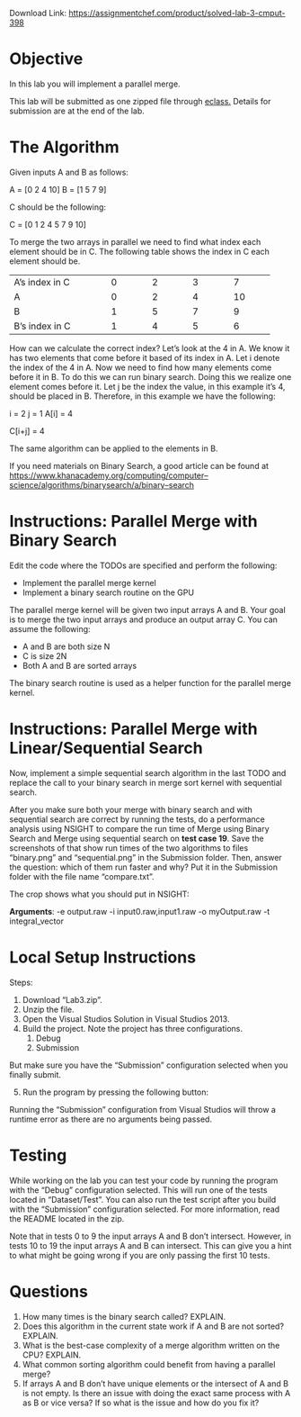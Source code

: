 Download Link: https://assignmentchef.com/product/solved-lab-3-cmput-398
<br>
<h1>Objective</h1>

In this lab you will implement a parallel merge.

This lab will be submitted as one zipped file through <a href="https://eclass.srv.ualberta.ca/portal/">eclass</a><a href="https://eclass.srv.ualberta.ca/portal/">.</a> Details for submission are at the end of the lab.

<h1>The Algorithm</h1>

Given inputs A and B as follows:

A = [0 2 4 10] B = [1 5 7 9]

C should be the following:

C = [0 1 2 4 5 7 9 10]

To merge the two arrays in parallel we need to find what index each element should be in C. The following table shows the index in C each element should be.

<table width="384">

 <tbody>

  <tr>

   <td width="157">A’s index in C</td>

   <td width="57">0</td>

   <td width="56">2</td>

   <td width="57">3</td>

   <td width="57">7</td>

  </tr>

  <tr>

   <td width="157">A</td>

   <td width="57">0</td>

   <td width="56">2</td>

   <td width="57">4</td>

   <td width="57">10</td>

  </tr>

  <tr>

   <td width="157">B</td>

   <td width="57">1</td>

   <td width="56">5</td>

   <td width="57">7</td>

   <td width="57">9</td>

  </tr>

  <tr>

   <td width="157">B’s index in C</td>

   <td width="57">1</td>

   <td width="56">4</td>

   <td width="57">5</td>

   <td width="57">6</td>

  </tr>

 </tbody>

</table>

How can we calculate the correct index? Let’s look at the 4 in A. We know it has two elements that come before it based of its index in A. Let i denote the index of the 4 in A. Now we need to find how many elements come before it in B. To do this we can run binary search. Doing this we realize one element comes before it. Let j be the index the value, in this example it’s 4, should be placed in B. Therefore, in this example we have the following:

i = 2 j = 1 A[i] = 4

C[i+j] = 4

The same algorithm can be applied to the elements in B.

If you need materials on Binary Search, a good article can be found at <a href="https://www.khanacademy.org/computing/computer-science/algorithms/binary-search/a/binary-search">https://www.khanacademy.org/computing/computer</a><a href="https://www.khanacademy.org/computing/computer-science/algorithms/binary-search/a/binary-search">–</a><a href="https://www.khanacademy.org/computing/computer-science/algorithms/binary-search/a/binary-search">science/algorithms/binary</a><a href="https://www.khanacademy.org/computing/computer-science/algorithms/binary-search/a/binary-search">search/a/binary</a><a href="https://www.khanacademy.org/computing/computer-science/algorithms/binary-search/a/binary-search">–</a><a href="https://www.khanacademy.org/computing/computer-science/algorithms/binary-search/a/binary-search">search</a>

<h1>Instructions: Parallel Merge with Binary Search</h1>

Edit the code where the TODOs are specified and perform the following:

<ul>

 <li>Implement the parallel merge kernel</li>

 <li>Implement a binary search routine on the GPU</li>

</ul>

The parallel merge kernel will be given two input arrays A and B. Your goal is to merge the two input arrays and produce an output array C. You can assume the following:

<ul>

 <li>A and B are both size N</li>

 <li>C is size 2N</li>

 <li>Both A and B are sorted arrays</li>

</ul>




The binary search routine is used as a helper function for the parallel merge kernel.

<h1>Instructions: Parallel Merge with Linear/Sequential Search</h1>

Now, implement a simple sequential search algorithm in the last TODO and replace the call to your binary search in merge sort kernel with sequential search.

After you make sure both your merge with binary search and with sequential search are correct by running the tests, do a performance analysis using NSIGHT to compare the run time of Merge using Binary Search and Merge using sequential search on <strong>test case 19</strong>. Save the screenshots of that show run times of the two algorithms to files “binary.png” and “sequential.png” in the Submission folder. Then, answer the question: which of them run faster and why? Put it in the Submission folder with the file name “compare.txt”.

The crop shows what you should put in NSIGHT:

<strong>Arguments</strong>: -e output.raw -i input0.raw,input1.raw -o myOutput.raw -t integral_vector




<h1>Local Setup Instructions</h1>

Steps:

<ol>

 <li>Download “Lab3.zip”.</li>

 <li>Unzip the file.</li>

 <li>Open the Visual Studios Solution in Visual Studios 2013.</li>

 <li>Build the project. Note the project has three configurations.

  <ol>

   <li>Debug</li>

   <li>Submission</li>

  </ol></li>

</ol>

But make sure you have the “Submission” configuration selected when you finally submit.

<ol start="5">

 <li>Run the program by pressing the following button:</li>

</ol>







Running the “Submission” configuration from Visual Studios will throw a runtime error as there are no arguments being passed.

<h1>Testing</h1>

While working on the lab you can test your code by running the program with the “Debug” configuration selected. This will run one of the tests located in “Dataset/Test”. You can also run the test script after you build with the “Submission” configuration selected. For more information, read the README located in the zip.

Note that in tests 0 to 9 the input arrays A and B don’t intersect. However, in tests 10 to 19 the input arrays A and B can intersect. This can give you a hint to what might be going wrong if you are only passing the first 10 tests.

<h1>Questions</h1>

<ol>

 <li>How many times is the binary search called? EXPLAIN.</li>

 <li>Does this algorithm in the current state work if A and B are not sorted? EXPLAIN.</li>

 <li>What is the best-case complexity of a merge algorithm written on the CPU? EXPLAIN.</li>

 <li>What common sorting algorithm could benefit from having a parallel merge?</li>

 <li>If arrays A and B don’t have unique elements or the intersect of A and B is not empty. Is there an issue with doing the exact same process with A as B or vice versa? If so what is the issue and how do you fix it?</li>

</ol>


